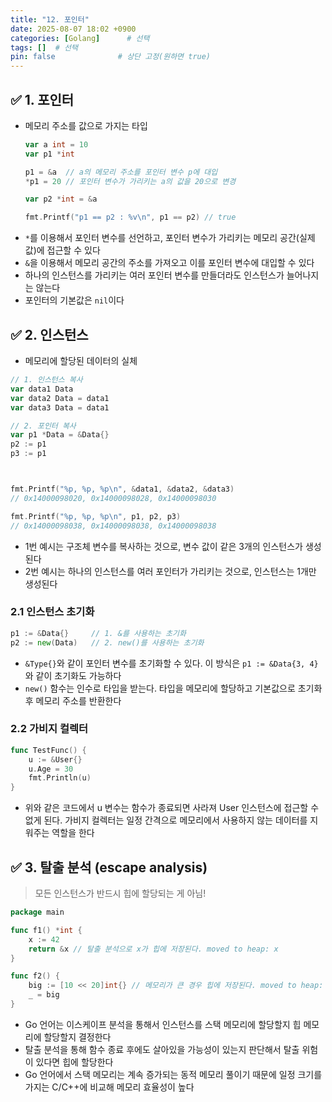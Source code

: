 ```yaml
---
title: "12. 포인터"
date: 2025-08-07 18:02 +0900
categories: [Golang]      # 선택
tags: []  # 선택
pin: false              # 상단 고정(원하면 true)
---
```

## ✅ 1. 포인터
- 메모리 주소를 값으로 가지는 타입
	```go
	var a int = 10
	var p1 *int

	p1 = &a  // a의 메모리 주소를 포인터 변수 p에 대입
	*p1 = 20 // 포인터 변수가 가리키는 a의 값을 20으로 변경

	var p2 *int = &a

	fmt.Printf("p1 == p2 : %v\n", p1 == p2) // true
	```
- `*`를 이용해서 포인터 변수를 선언하고, 포인터 변수가 가리키는 메모리 공간(실제 값)에 접근할 수 있다
- `&`을 이용해서 메모리 공간의 주소를 가져오고 이를 포인터 변수에 대입할 수 있다
- 하나의 인스턴스를 가리키는 여러 포인터 변수를 만들더라도 인스턴스가 늘어나지는 않는다
- 포인터의 기본값은 `nil`이다

## ✅ 2. 인스턴스
- 메모리에 할당된 데이터의 실체

```go
// 1. 인스턴스 복사
var data1 Data
var data2 Data = data1
var data3 Data = data1

// 2. 포인터 복사
var p1 *Data = &Data{}
p2 := p1
p3 := p1



fmt.Printf("%p, %p, %p\n", &data1, &data2, &data3) 
// 0x14000098020, 0x14000098028, 0x14000098030

fmt.Printf("%p, %p, %p\n", p1, p2, p3)             
// 0x14000098038, 0x14000098038, 0x14000098038
```

- 1번 예시는 구조체 변수를 복사하는 것으로, 변수 값이 같은 3개의 인스턴스가 생성된다
- 2번 예시는 하나의 인스턴스를 여러 포인터가 가리키는 것으로, 인스턴스는 1개만 생성된다

### 2.1 인스턴스 초기화
```go
p1 := &Data{}     // 1. &를 사용하는 초기화
p2 := new(Data)   // 2. new()를 사용하는 초기화
```
- `&Type{}`와 같이 포인터 변수를 초기화할 수 있다. 이 방식은 `p1 := &Data{3, 4}`와 같이 초기화도 가능하다
- `new()` 함수는 인수로 타입을 받는다. 타입을 메모리에 할당하고 기본값으로 초기화 후 메모리 주소를 반환한다

### 2.2 가비지 컬렉터
```go
func TestFunc() {
	u := &User{}
	u.Age = 30
	fmt.Println(u)
}
```
- 위와 같은 코드에서 u 변수는 함수가 종료되면 사라져 User 인스턴스에 접근할 수 없게 된다. 가비지 컬렉터는 일정 간격으로 메모리에서 사용하지 않는 데이터를 지워주는 역할을 한다


## ✅ 3. 탈출 분석 (escape analysis)
> 모든 인스턴스가 반드시 힙에 할당되는 게 아님!

```go
package main

func f1() *int {
	x := 42
	return &x // 탈출 분석으로 x가 힙에 저장된다. moved to heap: x
}

func f2() {
	big := [10 << 20]int{} // 메모리가 큰 경우 힙에 저장된다. moved to heap: big
	_ = big
}
```

- Go 언어는 이스케이프 분석을 통해서 인스턴스를 스택 메모리에 할당할지 힙 메모리에 할당할지 결정한다
- 탈출 분석을 통해 함수 종료 후에도 살아있을 가능성이 있는지 판단해서 탈출 위험이 있다면 힙에 할당한다
- Go 언어에서 스택 메모리는 계속 증가되는 동적 메모리 풀이기 때문에 일정 크기를 가지는 C/C++에 비교해 메모리 효율성이 높다
